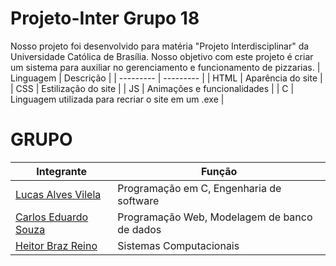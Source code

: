 # Projeto-Inter Grupo 18
  Nosso projeto foi desenvolvido para matéria "Projeto Interdisciplinar" da Universidade Católica de Brasília. Nosso objetivo com este projeto é criar um sistema para auxiliar no gerenciamento e funcionamento de pizzarias.
| Linguagem | Descrição |
| --------- | --------- |
| HTML | Aparência do site |
| CSS | Estilização do site |
| JS | Animações e funcionalidades |
| C | Linguagem utilizada para recriar o site em um .exe |
# GRUPO
| Integrante | Função |
| --------- | --------- |
| [Lucas Alves Vilela](https://github.com/LucasV75) | Programação em C, Engenharia de software |
| [Carlos Eduardo Souza](https://github.com/Carlos-E-Souza) | Programação Web, Modelagem de banco de dados |
| [Heitor Braz Reino](https://github.com/Totz1) | Sistemas Computacionais |
